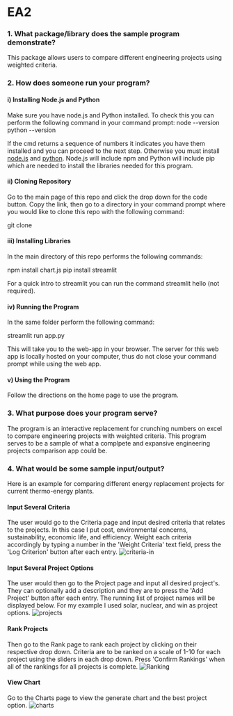 # EA2
### 1. What package/library does the sample program demonstrate?

This package allows users to compare different engineering projects using weighted criteria.

### 2. How does someone run your program?

#### i) Installing Node.js and Python

Make sure you have node.js and Python installed. To check this you can perform the following command in your command prompt:
node --version
python --version

If the cmd returns a sequence of numbers it indicates you have them installed and you can proceed to the next step. Otherwise you must install [node.js](https://nodejs.org/en/download) and [python](https://www.python.org/downloads/). Node.js will include npm and Python will include pip which are needed to install the libraries needed for this program.

#### ii) Cloning Repository
Go to the main page of this repo and click the drop down for the code button. Copy the link, then go to a directory in your command prompt where you would like to clone this repo with the following command:

git clone <repo name>

#### iii) Installing Libraries
In the main directory of this repo performs the following commands:

npm install chart.js
pip install streamlit

For a quick intro to streamlit you can run the command streamlit hello (not required).
#### iv) Running the Program
In the same folder perform the following command:

streamlit run app.py

This will take you to the web-app in your browser. The server for this web app is locally hosted on your computer, thus do not close your command prompt while using the web app.

#### v) Using the Program

Follow the directions on the home page to use the program.


### 3. What purpose does your program serve?

The program is an interactive replacement for crunching numbers on excel to compare engineering projects with weighted criteria. This program serves to be a sample of what a complpete and expansive engineering projects comparison app could be. 

### 4. What would be some sample input/output?
Here is an example for comparing different energy replacement projects for current thermo-energy plants.
#### Input Several Criteria
The user would go to the Criteria page and input desired criteria that relates to the projects. In this case I put cost, environmental concerns, sustainability, economic life, and efficiency. Weight each criteria accordingly by typing a number in the 'Weight Criteria' text field, press the 'Log Criterion' button after each entry.
![criteria-in](https://github.com/CS2613-WI24-FR01B/exploration-activity-2-alexgroomUNB/assets/151641485/0c7527df-793a-4382-802b-b037a55f302a)

#### Input Several Project Options
The user would then go to the Project page and input all desired project's. They can optionally add a description and they are to press the 'Add Project' button after each entry. The running list of project names will be displayed below. For my example I used solar, nuclear, and win as project options. 
![projects](https://github.com/CS2613-WI24-FR01B/exploration-activity-2-alexgroomUNB/assets/151641485/a2e2bae6-8daa-4bce-83c1-bfb8bfaaf60d)

#### Rank Projects
Then go to the Rank page to rank each project by clicking on their respective drop down. Criteria are to be ranked on a scale of 1-10 for each project using the sliders in each drop down. Press 'Confirm Rankings' when all of the rankings for all projects is complete.
![Ranking](https://github.com/CS2613-WI24-FR01B/exploration-activity-2-alexgroomUNB/assets/151641485/ce9b49ee-bec5-4c5f-8d6d-bf9c4fb682eb)

#### View Chart
Go to the Charts page to view the generate chart and the best project option.
![charts](https://github.com/CS2613-WI24-FR01B/exploration-activity-2-alexgroomUNB/assets/151641485/8b73ed48-002e-48a1-b47f-fd92685d1f3b)


